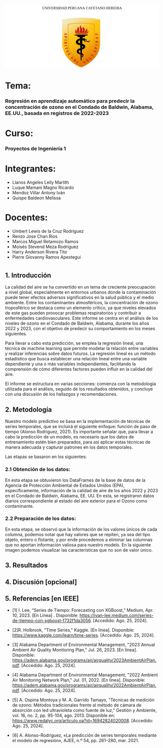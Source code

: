 ![alt text](image.png)

# Tema:
### Regresión en aprendizaje automático para predecir la concentración de ozono en el Condado de Baldwin, Alabama, EE.UU., basada en registros de 2022-2023

# **Curso:**
### Proyectos de Ingeniería 1

# **Integrantes:**
- Llanos Angeles Leily Marlith
- Luque Mamani Magno Ricardo
- Mendoz Villar Antony Iván
- Quispe Baldeon Melissa

# **Docentes:**
- Umbert Lewis de la Cruz Rodríguez
- Renzo Jose Chan Rios
- Marcos Miguel Retamozo Ramos
- Moisés Stevend Meza Rodríguez
- Harry Anderson Rivera Tito
- Pierre Giovanny Ramos Apestegui

#
#


## **1. Introducción**

La calidad del aire se ha convertido en un tema de creciente preocupación a nivel global, especialmente en entornos urbanos donde la contaminación puede tener efectos adversos significativos en la salud pública y el medio ambiente. Entre los contaminantes atmosféricos, la concentración de ozono troposférico se destaca como un elemento crítico, ya que niveles elevados de este gas pueden provocar problemas respiratorios y contribuir a enfermedades cardiovasculares. Este informe se centra en el análisis de los niveles de ozono en el Condado de Baldwin, Alabama, durante los años 2022 y 2023, con el objetivo de predecir su comportamiento en los meses siguientes.

Para llevar a cabo esta predicción, se emplea la regresión lineal, una técnica de machine learning que permite modelar la relación entre variables y realizar inferencias sobre datos futuros. La regresión lineal es un método estadístico que busca establecer una relación lineal entre una variable dependiente y una o más variables independientes, facilitando la comprensión de cómo diferentes factores pueden influir en la calidad del aire.

El informe se estructura en varias secciones: comienza con la metodología utilizada para el análisis, seguido de los resultados obtenidos, y concluye con una discusión de los hallazgos y recomendaciones.

## **2. Metodología**

Nuestro modelo predictivo se basa en la implementación de técnicas de series temporales, que se incluirá el siguiente enfoque: función de paso de tiempo (Alonso Rodriguez, 2021). Es importante señalar que, para llevar a cabo la predicción de un modelo, es necesario que los datos de entrenamiento estén bien preparados, para así aplicar estas técnicas de manera adecuada y capturar patrones en los datos temporales.

Las etapas se basaron en los siguientes:

### 2.1 Obtención de los datos:
En esta etapa se obtuvieron los DataFrames de la base de datos de la Agencia de Protección Ambiental de Estados Unidos (EPA), específicamente, información de la calidad de aire de los años 2022 y 2023 en el Condado de Baldwin, Alabama, EE. UU. En esta, se registraron datos diarios correspondiente al estado del aire exterior para el Ozono como contaminante. 

### 2.2 Preparación de los datos:
En esta etapa, se observó que la información de los valores únicos de cada columna, podemos notar que hay valores que se repiten, ya sea del tipo objeto, entero o flotante, y por ende procedemos a eliminar las columnas que no aportan  información valiosa para nuestro modelo. En la siguiente imagen podemos visualizar las características que  no son de valor único.


## **3. Resultados**

## **4. Discusión [opcional]**

## **5. Referencias [en IEEE]**

- [1] I. Lee, “Series de Tiempo: Forecasting con XGBoost,” Medium, Apr. 10, 2023. [En Línea] . Disponible:  https://ivan-lee.medium.com/series-de-tiempo-con-xgboost-f732f1da3056.  [Accedido: Ago. 25, 2024].

- [2]R. Holbrook, "Time Series," Kaggle. [En línea]. Disponible: https://www.kaggle.com/learn/time-series.  [Accedido: Ago. 25, 2024].

- [3] Alabama Department of Environmental Management, "2023 Annual Ambient Air Quality Monitoring Plan," Jul. 26, 2023. [En línea]. Disponible: https://adem.alabama.gov/programs/air/airquality/2023AmbientAirPlan.pdf. [Accedido: Ago. 25, 2024].

- [4] Alabama Department of Environmental Management, "2022 Ambient Air Monitoring Network Plan," Jul. 01, 2022. [En línea]. Disponible: https://adem.alabama.gov/programs/air/airquality/2022AmbientAirPlan.pdf. [Accedido: Ago. 25, 2024].

- [5] A. Ospina Montoya y M. A. Garrido Tamayo, "Técnicas de medición de ozono: Métodos tradicionales frente al método de cámara de absorción con led ultravioleta como fuente de luz," Gestión y Ambiente, vol. 16, no. 2, pp. 95-104, ago. 2013. Disponible en: https://www.redalyc.org/articulo.oa?id=16942824020008. [Accedido: Ago. 25, 2024].
 
- [6] A. Alonso-Rodriguez, «La predicción de series temporales mediante el modelo de regresión», AJEE, n.º 54, pp. 261–280, mar. 2021.

